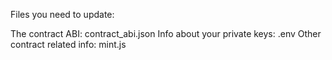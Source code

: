 Files you need to update:

The contract ABI: contract_abi.json
Info about your private keys: .env
Other contract related info: mint.js
